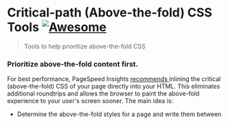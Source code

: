 <h1>
 Critical-path (Above-the-fold) CSS Tools
 <a href="https://github.com/sindresorhus/awesome">
  <img alt="Awesome" src="https://cdn.rawgit.com/sindresorhus/awesome/d7305f38d29fed78fa85652e3a63e154dd8e8829/media/badge.svg"/>
 </a>
</h1>
<blockquote>
 <p>
  Tools to help prioritize above-the-fold CSS
 </p>
</blockquote>
<h3>
 Prioritize above-the-fold content first.
</h3>
<p>
 For best performance, PageSpeed Insights
 <a href="https://developers.google.com/speed/docs/insights/PrioritizeVisibleContent">
  recommends
 </a>
 inlining the critical (above-the-fold) CSS of your page directly into your HTML. This eliminates additional roundtrips and allows the browser to paint the above-fold experience to your user's screen sooner. The main idea is:
</p>
<ul>
 <li>
  Determine the above-the-fold styles for a page and write them between
  <code>
   <style>
  </code>
  tags in the head.
 </li>
 <li>
  Load all other stylesheets in the footer, ideally asynchronously.
 </li>
</ul>
<p>
 The following is a list of tools to help generate, inline and report on critical-path CSS.
</p>
<h2>
 Node modules
</h2>
<ul>
 <li>
  <a href="https://github.com/pocketjoso/penthouse">
   Penthouse
  </a>
  <span>
   &#9733 1212, pushed 4 days ago
  </span>
  - by Jonas Ohlsson generates critical-path CSS
 </li>
 <li>
  <a href="https://github.com/addyosmani/critical">
   Critical
  </a>
  <span>
   &#9733 3120, pushed 12 days ago
  </span>
  - by Addy Osmani generates & inlines critical-path CSS (uses Penthouse,
  <a href="https://github.com/addyosmani/oust">
   Oust
  </a>
  and inline-styles)
 </li>
 <li>
  <a href="https://github.com/filamentgroup/criticalcss">
   CriticalCSS
  </a>
  <span>
   &#9733 679, pushed 22 days ago
  </span>
  - by FilamentGroup finds & outputs critical CSS
 </li>
</ul>
<h2>
 Server-side modules
</h2>
<ul>
 <li>
  <a href="https://github.com/pagespeed/mod_pagespeed">
   mod_pagespeed
  </a>
  <span>
   &#9733 225, pushed 3 days ago
  </span>
  - Apache module for automatic PageSpeed optimization
 </li>
 <li>
  <a href="https://github.com/pagespeed/ngx_pagespeed">
   ngx_pagespeed
  </a>
  <span>
   &#9733 3011, pushed 3 days ago
  </span>
  - Nginx module for automatic PageSpeed optimization
 </li>
</ul>
<h2>
 Grunt tasks
</h2>
<ul>
 <li>
  <a href="https://github.com/fatso83/grunt-penthouse">
   grunt-penthouse
  </a>
  <span>
   &#9733 64, pushed 72 days ago
  </span>
 </li>
 <li>
  <a href="https://github.com/filamentgroup/grunt-criticalcss">
   grunt-critical-css
  </a>
  <span>
   &#9733 506, pushed 85 days ago
  </span>
 </li>
 <li>
  <a href="https://github.com/bezoerb/grunt-critical">
   grunt-critical
  </a>
  <span>
   &#9733 81, pushed 127 days ago
  </span>
 </li>
</ul>
<h2>
 CasperJS
</h2>
<ul>
 <li>
  <a href="https://github.com/ibrennan/critical-css-casperjs">
   critical-css-casperjs
  </a>
  <span>
   &#9733 68, pushed 763 days ago
  </span>
  - CasperJS script to pull critical CSS information from pages
 </li>
</ul>
<h2>
 PhantomJS
</h2>
<ul>
 <li>
  <a href="https://github.com/drdk/dr-css-inliner">
   dr-css-inliner
  </a>
  <span>
   &#9733 58, pushed 602 days ago
  </span>
  - PhantomJS script to inline above-the-fold CSS on a page.
 </li>
</ul>
<h2>
 Inline sources (styles, scripts)
</h2>
<ul>
 <li>
  <a href="https://github.com/maxogden/inline-styles">
   inline-styles
  </a>
  <span>
   &#9733 21, pushed 652 days ago
  </span>
  - by Max Ogden, replaces
  <code>
   <link>
  </code>
  tags with inline
  <code>
   <style>
  </code>
  tags + inlines CSS url() calls with data URIs
 </li>
 <li>
  <a href="https://github.com/fmal/gulp-inline-source">
   gulp-inline-source
  </a>
  <span>
   &#9733 97, pushed 282 days ago
  </span>
  - by Filip Malinowski, replaces
  <code>
   <link>
  </code>
  tags with inline
  <code>
   <style>
  </code>
  tags, and replaces
  <code>
   <script src="">
  </code>
  tags with their inline content
 </li>
 <li>
  <a href="https://github.com/bezoerb/inline-critical">
   inline-critical
  </a>
  <span>
   &#9733 39, pushed 3 days ago
  </span>
  - by Ben Zörb, inline critical path CSS and load existing stylesheets with
  <code>
   loadCSS
  </code>
 </li>
 <li>
  <a href="https://github.com/kriasoft/isomorphic-style-loader/">
   isomorphic-style-loader
  </a>
  for Webpack - allows to extract critical CSS for any given page/screen in React apps and inline it into HTML during server-side rendering (SSR). See
  <a href="https://github.com/kriasoft/react-starter-kit">
   React Starter Kit
  </a>
  as an example.
 </li>
</ul>
<h2>
 Async load CSS
</h2>
<p>
 Async loading should be used to fetch the rest of your site-wide styles after you've inlined your critical-path CSS.
</p>
<ul>
 <li>
  <a href="https://github.com/filamentgroup/loadCSS">
   loadCSS
  </a>
  <span>
   &#9733 3130, pushed 19 days ago
  </span>
  - loads CSS asynchronously using JS.
  <a href="https://gist.github.com/scottjehl/87176715419617ae6994">
   Research
  </a>
  that led to this is also available.
 </li>
 <li>
  <a href="https://gist.github.com/matt-bailey/602b40c77a5d3381ff26">
   async & conditional loading
  </a>
  - POC script for loading CSS files asynchronously and conditionally based on body tag classes
 </li>
 <li>
  <a href="https://github.com/n0mad01/asyncLoader">
   asyncLoader
  </a>
  <span>
   &#9733 0, pushed 495 days ago
  </span>
  - async script/stylesheet loader
 </li>
 <li>
  <a href="http://addyosmani.github.io/basket.js/">
   basket.js
  </a>
  - async script/resource loader with support for localStorage caching. Can be
  <a href="https://github.com/andrewwakeling/basket-css-example">
   extended
  </a>
  to load stylesheets.
 </li>
</ul>
<p>
 Note: The Guardian currently also cache their global styles into localStorage for subsequent page loads. More info in this
 <a href="https://gist.github.com/scottjehl/87176715419617ae6994">
  comment
 </a>
 .
</p>
<h2>
 Online tools
</h2>
<ul>
 <li>
  <a href="https://jonassebastianohlsson.com/criticalpathcssgenerator/">
   Penthouse online
  </a>
 </li>
</ul>
<h2>
 Bookmarklets/Extensions
</h2>
<ul>
 <li>
  <a href="https://gist.github.com/PaulKinlan/6284142">
   Snippet
  </a>
  by Paul Kinlan. Patrick Hamann has an
  <a href="http://patrickhamann.com/workshops/performance/tasks/2_Critical_Path/2_2.html">
   exercise
  </a>
  using the snippet you can try out.
 </li>
 <li>
  <a href="https://gist.github.com/scottjehl/b6129da04733e4e0f9a4">
   Snippet
  </a>
  by Scott Jehl
 </li>
 <li>
  <a href="https://github.com/ndreckshage/CSSVacuum">
   CSSVacuum
  </a>
  <span>
   &#9733 33, pushed 964 days ago
  </span>
  by ndreckshage
 </li>
</ul>
<h2>
 Render-blocking issues detection
</h2>
<ul>
 <li>
  <a href="https://developers.google.com/speed/pagespeed/insights/">
   PageSpeed Insights
  </a>
  - Online tool that measures the performance of a page for mobile devices and desktop devices. It fetches the url twice, once with a mobile user-agent, and once with a desktop-user agent.
 </li>
 <li>
  <a href="https://github.com/addyosmani/psi">
   PSI
  </a>
  <span>
   &#9733 2125, pushed 25 days ago
  </span>
  - Node module for PageSpeed Insights reporting as part of your build process. Use directly with Gulp or use
  <a href="https://github.com/jrcryer/grunt-pagespeed">
   grunt-pagespeed
  </a>
  if a Grunt user. For local testing, a write-up using this task and
  <a href="http://www.jamescryer.com/2014/06/12/grunt-pagespeed-and-ngrok-locally-testing/">
   ngrok
  </a>
  is available.
 </li>
 <li>
  <a href="https://chrome.google.com/webstore/detail/pagespeed-insights-by-goo/gplegfbjlmmehdoakndmohflojccocli?hl=en">
   PageSpeed Insights DevTools extension
  </a>
  - Chrome extension for running PageSpeed tests from inside the browser.
 </li>
 <li>
  <a href="https://chrome.google.com/webstore/detail/pagespeed-insights-checke/mkjmodmicmpjedhoekkmafdgpocdkbna?hl=en">
   PageSpeed Insights Checker for mobile extension
  </a>
  - checks Mobile PageSpeed score for every page and gives you a handy preview.
 </li>
</ul>
<h2>
 Supplementary tools
</h2>
<ul>
 <li>
  <a href="https://github.com/giakki/uncss">
   UnCSS
  </a>
  <span>
   &#9733 3684, pushed 4 days ago
  </span>
  removes unused CSS from pages, allowing you to reduce the global CSS you may need to load in for your site. Tasks are available for
  <a href="https://github.com/addyosmani/grunt-uncss">
   Grunt
  </a>
  ,
  <a href="https://github.com/ben-eb/gulp-uncss">
   Gulp
  </a>
  and
  <a href="https://addyosmani.com/blog/removing-unused-css/">
   other
  </a>
  build tools.
 </li>
</ul>

